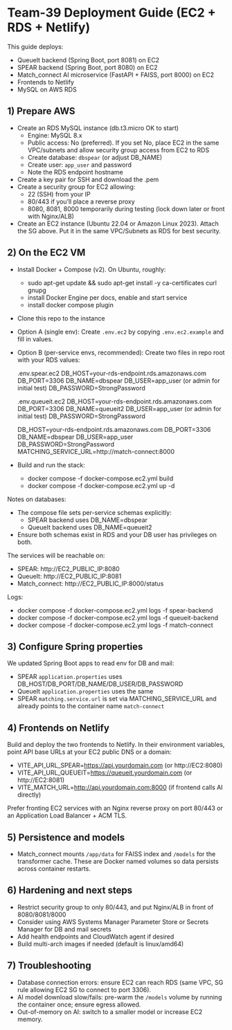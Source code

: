 # Team-39 Deployment Guide (EC2 + RDS + Netlify)

This guide deploys:
- QueueIt backend (Spring Boot, port 8081) on EC2
- SPEAR backend (Spring Boot, port 8080) on EC2
- Match_connect AI microservice (FastAPI + FAISS, port 8000) on EC2
- Frontends to Netlify
- MySQL on AWS RDS

## 1) Prepare AWS

- Create an RDS MySQL instance (db.t3.micro OK to start)
  - Engine: MySQL 8.x
  - Public access: No (preferred). If you set No, place EC2 in the same VPC/subnets and allow security group access from EC2 to RDS
  - Create database: `dbspear` (or adjust DB_NAME)
  - Create user: `app_user` and password
  - Note the RDS endpoint hostname
- Create a key pair for SSH and download the .pem
- Create a security group for EC2 allowing:
  - 22 (SSH) from your IP
  - 80/443 if you’ll place a reverse proxy
  - 8080, 8081, 8000 temporarily during testing (lock down later or front with Nginx/ALB)
- Create an EC2 instance (Ubuntu 22.04 or Amazon Linux 2023). Attach the SG above. Put it in the same VPC/Subnets as RDS for best security.

## 2) On the EC2 VM

- Install Docker + Compose (v2). On Ubuntu, roughly:
  - sudo apt-get update && sudo apt-get install -y ca-certificates curl gnupg
  - install Docker Engine per docs, enable and start service
  - install docker compose plugin
- Clone this repo to the instance
- Option A (single env): Create `.env.ec2` by copying `.env.ec2.example` and fill in values.
- Option B (per-service envs, recommended): Create two files in repo root with your RDS values:

  .env.spear.ec2
  DB_HOST=your-rds-endpoint.rds.amazonaws.com
  DB_PORT=3306
  DB_NAME=dbspear
  DB_USER=app_user (or admin for initial test)
  DB_PASSWORD=StrongPassword

  .env.queueit.ec2
  DB_HOST=your-rds-endpoint.rds.amazonaws.com
  DB_PORT=3306
  DB_NAME=queueit2
  DB_USER=app_user (or admin for initial test)
  DB_PASSWORD=StrongPassword

  DB_HOST=your-rds-endpoint.rds.amazonaws.com
  DB_PORT=3306
  DB_NAME=dbspear
  DB_USER=app_user
  DB_PASSWORD=StrongPassword
  MATCHING_SERVICE_URL=http://match-connect:8000

- Build and run the stack:
  - docker compose -f docker-compose.ec2.yml build
  - docker compose -f docker-compose.ec2.yml up -d

Notes on databases:
- The compose file sets per-service schemas explicitly:
  - SPEAR backend uses DB_NAME=dbspear
  - QueueIt backend uses DB_NAME=queueit2
- Ensure both schemas exist in RDS and your DB user has privileges on both.

The services will be reachable on:
- SPEAR: http://EC2_PUBLIC_IP:8080
- QueueIt: http://EC2_PUBLIC_IP:8081
- Match_connect: http://EC2_PUBLIC_IP:8000/status

Logs:
- docker compose -f docker-compose.ec2.yml logs -f spear-backend
- docker compose -f docker-compose.ec2.yml logs -f queueit-backend
- docker compose -f docker-compose.ec2.yml logs -f match-connect

## 3) Configure Spring properties
We updated Spring Boot apps to read env for DB and mail:
- SPEAR `application.properties` uses DB_HOST/DB_PORT/DB_NAME/DB_USER/DB_PASSWORD
- QueueIt `application.properties` uses the same
- SPEAR `matching.service.url` is set via MATCHING_SERVICE_URL and already points to the container name `match-connect`

## 4) Frontends on Netlify
Build and deploy the two frontends to Netlify. In their environment variables, point API base URLs at your EC2 public DNS or a domain:
- VITE_API_URL_SPEAR=https://api.yourdomain.com (or http://EC2:8080)
- VITE_API_URL_QUEUEIT=https://queueit.yourdomain.com (or http://EC2:8081)
- VITE_MATCH_URL=http://api.yourdomain.com:8000 (if frontend calls AI directly)

Prefer fronting EC2 services with an Nginx reverse proxy on port 80/443 or an Application Load Balancer + ACM TLS.

## 5) Persistence and models
- Match_connect mounts `/app/data` for FAISS index and `/models` for the transformer cache. These are Docker named volumes so data persists across container restarts.

## 6) Hardening and next steps
- Restrict security group to only 80/443, and put Nginx/ALB in front of 8080/8081/8000
- Consider using AWS Systems Manager Parameter Store or Secrets Manager for DB and mail secrets
- Add health endpoints and CloudWatch agent if desired
- Build multi-arch images if needed (default is linux/amd64)

## 7) Troubleshooting
- Database connection errors: ensure EC2 can reach RDS (same VPC, SG rule allowing EC2 SG to connect to port 3306).
- AI model download slow/fails: pre-warm the `/models` volume by running the container once; ensure egress allowed.
- Out-of-memory on AI: switch to a smaller model or increase EC2 memory.

